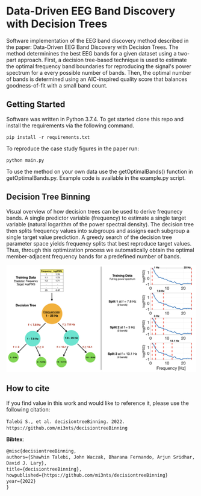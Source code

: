 # Data-Driven EEG Band Discovery with Decision Trees

Software implementation of the EEG band discovery method described in the paper: Data-Driven EEG Band Discovery with Decision Trees. The method determinines the best EEG bands for a given dataset using a two-part approach. First, a decision tree-based technique is used to estimate the optimal frequency band boundaries for reproducing the signal's power spectrum for a every possible number of bands. Then, the optimal number of bands is determined using an AIC-inspired quality score that balances goodness-of-fit with a small band count.

## Getting Started
Software was written in Python 3.7.4. To get started clone this repo and install the requirements via the following command. 
```
pip install -r requirements.txt
```

To reproduce the case study figures in the paper run:
```
python main.py
```

To use the method on your own data use the getOptimalBands() function in getOptimalBands.py. Example code is available in the example.py script.


## Decision Tree Binning
Visual overview of how decision trees can be used to derive frequnecy bands. A single predictor variable (frequency) to estimate a single target variable (natural logarithm of the power spectral density). The decision tree then splits frequency values into subgroups and assigns each subgroup a single target value prediction. A greedy search of the decision tree parameter space yields frequency splits that best reproduce target values. Thus, through this optimization process we automatically obtain the optimal member-adjacent frequency bands for a predefined number of bands.

![Overview](/visuals/other_figures/method_overview.jpeg)

## How to cite

If you find value in this work and would like to reference it, please use the following citation: 

`Talebi S., et al. decisiontreeBinning. 2022. https://github.com/mi3nts/decisiontreeBinning`

__Bibtex__:
```
@misc{decisiontreeBinning,
authors={Shawhin Talebi, John Waczak, Bharana Fernando, Arjun Sridhar, David J. Lary},
title={decisiontreeBinning},
howpublished={https://github.com/mi3nts/decisiontreeBinning}
year={2022}
}
```
